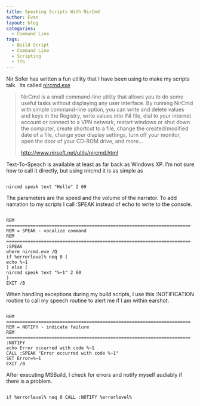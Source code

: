 ```yaml
---
title: Speaking Scripts With NirCmd
author: Evan
layout: blog 
categories:
  - Command Line
tags:
  - Build Script
  - Command Line
  - Scripting
  - TTS
---
```

 [1]: http://www.nirsoft.net/utils/nircmd.html
Nir Sofer has written a fun utility that I have been using to make my scripts talk.  Its called [nircmd.exe][1]

> NirCmd is a small command-line utility that allows you to do some useful tasks without displaying any user interface. By running NirCmd with simple command-line option, you can write and delete values and keys in the Registry, write values into INI file, dial to your internet account or connect to a VPN network, restart windows or shut down the computer, create shortcut to a file, change the created/modified date of a file, change your display settings, turn off your monitor, open the door of your CD-ROM drive, and more&#8230;
> 
> http://www.nirsoft.net/utils/nircmd.html

Text-To-Speach is available at least as far back as Windows XP. I&#8217;m not sure how to call it directly, but using nircmd it is as simple as

<pre class="prettyprint"><code>
nircmd speak text "Hello" 2 60
</code></pre>

The parameters are the speed and the volume of the narrator. To add narration to my scripts I call :SPEAK instead of echo to write to the console.

<pre class="prettyprint"><code>
REM =====================================================================
REM = SPEAK - vocalize command
REM =====================================================================
:SPEAK
where nircmd.exe /Q
if %errorlevel% neq 0 ( 
echo %~1 
) else (
nircmd speak text "%~1" 2 60
)
EXIT /B
</code></pre>

When handling exceptions during my build scripts, I use this :NOTIFICATION routine to call my speech routine to alert me if I am within earshot.

<pre class="prettyprint"><code>
REM =====================================================================
REM = NOTIFY - indicate failure
REM =====================================================================
:NOTIFY
echo Error occurred with code %~1
CALL :SPEAK "Error occurred with code %~1"
SET Error=%~1
EXIT /B
</code></pre>

After executing MSBuild, I check for errors and notify myself audiably if there is a problem.

<pre class="prettyprint"><code>
if %errorlevel% neq 0 CALL :NOTIFY %errorlevel%
</code></pre>
